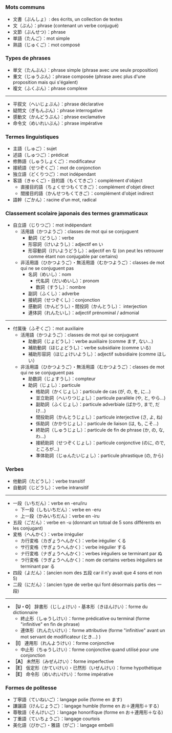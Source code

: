 <!-- TITLE: Termes Grammaticaux -->
<!-- SUBTITLE: A quick summary of Termes Grammaticaux -->

# 
### Mots communs
* 文書（ぶんしょ）: des écrits, un collection de textes
* 文（ぶん）：phrase (contenant un verbe conjugué)
* 文節（ぶんせつ）：phrase
* 単語（たんご）：mot simple
* 熟語（じゅくご）：mot composé

### Types de phrases
* 単文（たんぶん）：phrase simple (phrase avec une seule proposition)
* 重文（じゅうぶん）：phrase composée (phrase avec plus d'une proposition mais qui s'égalent)
* 複文（ふくぶん）：phrase complexe  
***
* 平叙文（へいじょぶん）：phrase déclarative
* 疑問文（ぎもんぶん）：phrase interrogative
* 感動文（かんどうぶん）：phrase exclamative
* 命令文（めいれいぶん）：phrase impérative

### Termes linguistiques
* 主語（しゅご）：sujet
* 述語（しゅつご）：prédicat
* 修飾語（しゅうしょくご）：modificateur
* 接続語（せつぞくご）：mot de conjonction
* 独立語（どくりつご）：mot indépendant
* 客語（きゃくご）・目的語（もくてきご）：complément d'object
	* 直接目的語（ちょくせつもくてきご）：complément d'objet direct
	* 間接目的語（かんせつもくてきご）：complément d'objet indirect
* 語幹（ごかん）：racine d'un mot, radical

### Classement scolaire japonais des termes grammaticaux
* 自立語（じりつご）：mot indépendant
	* 活用語（かつようご）：classes de mot qui se conjuguent
		* 動詞（どうし）：verbe
		* 形容詞（けいようし）：adjectif en い
		* 形容動詞（けいようどうし）：adjectif en な (on peut les retrouver comme étant non conjugable par certains)
	* 非活用語（ひかつようご）・無活用語（むかつようご）：classes de mot qui ne se conjuguent pas
		* 名詞（めいし）：nom
			* 代名詞（だいめいし）：pronom
			* 数詞（すうし）：nombre
		* 副詞（ふくし）：adverbe
		* 接続詞（せつぞくし）：conjonction
		* 感動詞（かんどうし）・間投詞（かんとうし）： interjection
		* 連体詞（れんたいし）：adjectif prénominal / admonial
***
* 付属後（ふぞくご）：mot auxiliaire
	* 活用語（かつようご）：classes de mot qui se conjuguent
		* 助動詞（じょどうし）：verbe auxiliaire (comme ます, ない...)
		* 補助動詞（ほじょどうし）：verbe subsidiaire (comme いる)
		* 補助形容詞（ほじょけいようし）：adjectif subsidiaire (comme ほしい）
	* 非活用語（ひかつようご）・無活用語（むかつようご）：classes de mot qui ne se conjuguent pas
		* 助数詞（じょすうし）：compteur
		* 助詞（じょし）：particule
			* 格助詞（かくじょし）：particule de cas (が, の, を, に...)
			* 並立助詞（へいりつじょし）：particule parallèle (や, と, やら...)
			* 副助詞（ふくじょし）：particule adverbiale (ばかり, まで, だけ...)
			* 間投助詞（かんとうじょし）：particule interjective (さ, よ, ね)
			* 係助詞（かかりじょし）：particule de liaison (は, も, こそ...)
			* 終助詞（しゅうじょし）：particule de fin de phrase (か, の, な, わ...)
			* 接続助詞（せつぞくじょし）：particule conjonctive (のに, ので, ところが...)
			* 準体助詞（じゅんたいじょし）：particule phrastique (の, から)
	
### Verbes
* 他動詞（たどうし）：verbe transitif
* 自動詞（じどうし）：verbe intransitif
***
* 一段（いちだん）：verbe en -eru/iru
	* 下一段（しもいちだん）：verbe en -eru
	* 上一段（かみいちだん）：verbe en -iru
* 五段（ごだん）：verbe en -u (donnant un totoal de 5 sons différents en les conjugant) 
*  変格（へんかく）：verbe irrégulier
	* カ行変格（カぎょうへんかく）：verbe irégulier くる
	* サ行変格（サぎょうへんかく）：verbe irégulier する
	* ナ行変格（ナぎょうへんかく）：verbes iréguliers se terminant par ぬ 
	* ラ行変格（ラぎょうへんかく）：nom de certains verbes iréguliers se terminant par る
*  四段（よだん）：(ancien nom des 五段 car il n'y avait que 4 sons et non 5)
*  二段（にだん）：(ancien type de verbe qui font désormais partis des 一段)
***
* **［U・O］** 辞書形（じしょけい）・基本形（きほんけい）：forme du dictionnaire
	* 終止形（しゅうしけい）：forme prédicative ou terminal (forme "infinitive" en fin de phrase)
	* 連体形（れんたいけい）：forme attributive (forme "infinitive" avant un mot servant de modificateur (とき...) )
* **［I］** 連用形（れんようけい）：forme conjonctive
	* 中止形（ちゅうしけい）：forme conjonctive quand utilisé pour une conjonction
* **［A］** 未然形（みぜんけい）：forme imperfective
* **［E］** 仮定形（かていけい）・已然形（いぜんけい）：forme hypothétique
* **［E］** 命令形（めいれいけい）：forme impérative

### Formes de politesse
* 丁寧語（ていねいご）：langage polie (forme en ます)
* 謙譲語（けんじょうご）：langage humble (forme en お＋連用形＋する）
* 尊敬語（そんけいご）：langage honorifique (forme en お＋連用形＋なる)
* 丁重語（ていちょうご）：langage courtois
* 美化語（びかご）・雅語（がご）：langage embelli